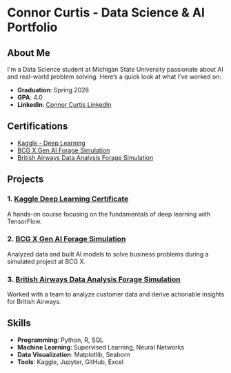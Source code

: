 # Connor Curtis - Data Science & AI Portfolio

## About Me

I'm a Data Science student at Michigan State University passionate about AI and real-world problem solving. Here’s a quick look at what I’ve worked on:

- **Graduation**: Spring 2028
- **GPA**: 4.0
- **LinkedIn**: [Connor Curtis LinkedIn](https://www.linkedin.com/in/connor-curtis-803028364/)

## Certifications

- [Kaggle - Deep Learning](https://github.com/connorcurtis6/ConnorCurtis-Portfolio/blob/main/Kaggle-%20Intro%20to%20Deep%20Learning%20Certificate.png?raw=true)
- [BCG X Gen AI Forage Simulation](https://github.com/connorcurtis6/ConnorCurtis-Portfolio/blob/main/Forage%20-%20BCG%20X%20Certificate%20(job%20simulation).pdf)
- [British Airways Data Analysis Forage Simulation](https://github.com/connorcurtis6/ConnorCurtis-Portfolio/blob/main/Forage%20-%20British%20Airways%20Certificate%20(job%20simulation).pdf)

## Projects

### 1. [Kaggle Deep Learning Certificate](kaggle-deep-learning-cert/README.md)
A hands-on course focusing on the fundamentals of deep learning with TensorFlow.

### 2. [BCG X Gen AI Forage Simulation](forage-bcg-x-genai/README.md)
Analyzed data and built AI models to solve business problems during a simulated project at BCG X.

### 3. [British Airways Data Analysis Forage Simulation](forage-british-airways/README.md)
Worked with a team to analyze customer data and derive actionable insights for British Airways.

## Skills

- **Programming**: Python, R, SQL
- **Machine Learning**: Supervised Learning, Neural Networks
- **Data Visualization**: Matplotlib, Seaborn
- **Tools**: Kaggle, Jupyter, GitHub, Excel
